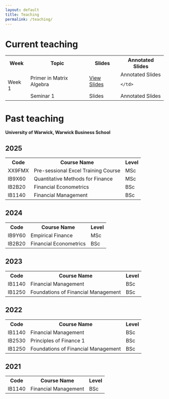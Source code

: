 ```yaml
---
layout: default
title: Teaching
permalink: /teaching/
---
```

# Current teaching

<!-- 
<h1>IB2B20 - Financial Econometrics</h1>

<table id="slides-table">
  <tr>
    <th>Week</th>
    <th>Slides</th>
    <th>Annotated Slides</th>
  </tr>
  <tr>
    <td>Week 1</td>
    <td><a href="URL_TO_SLIDES_WEEK1" target="_blank">Slides</a></td>
    <td><a href="URL_TO_ANNOTATED_SLIDES_WEEK1" target="_blank">Annotated Slides</a></td>
  </tr>
  <tr>
    <td>Week 2</td>
    <td><a href="URL_TO_SLIDES_WEEK2" target="_blank">Slides</a></td>
    <td><a href="URL_TO_ANNOTATED_SLIDES_WEEK2" target="_blank">Annotated Slides</a></td>
  </tr>
  <!-- Add rows for future weeks as needed 
</table> -->


<table id="slides-table">
  <tr>
    <th>Week</th>
    <th>Topic</th>
    <th>Slides</th>
    <th>Annotated Slides</th>
  </tr>
  <tr>
    <td rowspan="2">Week 1</td>
    <td>Primer in Matrix Algebra</td>
    <td>
    <a href="{{ site.baseurl }}/assets/slides/matrixalgebra.pdf" target="_blank" class="slide-link" onclick="trackDownload('Week 1 - Primer Slides')">View Slides</a>
    </td>
    <td>
    <!-- <a href="URL_TO_ANNOTATED_SLIDES_WEEK1_SET1" target="_blank" class="slide-link" onclick="trackDownload('Week 1 - Primer Annotated Slides')">View Annotated Slides</a> -->
    <span>Annotated Slides</span>

    </td>
  </tr>
  <tr>
    <td>Seminar 1</td>
    <td>
     <span>Slides</span>
    <!-- <a href="URL_TO_SLIDES_WEEK1_SET2" target="_blank">View Slides</a> -->
    </td>
    <td>
    <span>Annotated Slides</span>
    <!-- <a href="URL_TO_ANNOTATED_SLIDES_WEEK1_SET2" target="_blank">View Annotated Slides</a> -->
    </td>
  </tr>
  <!-- <tr>
    <td rowspan="3">Week 2</td>
    <td>Linear Regression Basics</td>
    <td><a href="URL_TO_SLIDES_WEEK2_SET1" target="_blank">View Slides</a></td>
    <td><a href="URL_TO_ANNOTATED_SLIDES_WEEK2_SET1" target="_blank">View Annotated Slides</a></td>
  </tr>
  <tr>
    <td>Application of OLS</td>
    <td><a href="URL_TO_SLIDES_WEEK2_SET2" target="_blank">View Slides</a></td>
    <td><a href="URL_TO_ANNOTATED_SLIDES_WEEK2_SET2" target="_blank">View Annotated Slides</a></td>
  </tr>
  <tr>
    <td>OLS Assumptions</td>
    <td><a href="URL_TO_SLIDES_WEEK2_SET3" target="_blank">View Slides</a></td>
    <td><a href="URL_TO_ANNOTATED_SLIDES_WEEK2_SET3" target="_blank">View Annotated Slides</a></td>
  </tr> -->
  <!-- Add more rows for additional weeks and slide sets -->
</table>

# Past teaching
**University of Warwick, Warwick Business School**
<h2>2025</h2>
<table id="teaching-table">
  <tr>
    <th>Code</th>
    <th>Course Name</th>
    <th>Level</th>
  </tr>
  <tr>
    <td>XX9FMX</td>
    <td class="course-name">Pre-sessional Excel Training Course</td>
    <td>MSc</td>
  </tr>
  <tr>
    <td>IB9X60</td>
    <td class="course-name">Quantitative Methods for Finance</td>
    <td>MSc</td>
  </tr>
  <tr>
    <td>IB2B20</td>
    <td class="course-name">Financial Econometrics</td>
    <td>BSc</td>
  </tr>
  <tr>
    <td>IB1140</td>
    <td class="course-name">Financial Management</td>
    <td>BSc</td>
  </tr>
</table>

<h2>2024</h2>
<table id="teaching-table">
  <tr>
    <th>Code</th>
    <th>Course Name</th>
    <th>Level</th>
  </tr>
  <tr>
    <td>IB9Y60</td>
    <td class="course-name">Empirical Finance</td>
    <td>MSc</td>
  </tr>
  <tr>
    <td>IB2B20</td>
    <td class="course-name">Financial Econometrics</td>
    <td>BSc</td>
  </tr>
</table>

<h2>2023</h2>
<table id="teaching-table">
  <tr>
    <th>Code</th>
    <th>Course Name</th>
    <th>Level</th>
  </tr>
  <tr>
    <td>IB1140</td>
    <td class="course-name">Financial Management</td>
    <td>BSc</td>
  </tr>
  <tr>
    <td>IB1250</td>
    <td class="course-name">Foundations of Financial Management</td>
    <td>BSc</td>
  </tr>
</table>

<h2>2022</h2>
<table id="teaching-table">
  <tr>
    <th>Code</th>
    <th>Course Name</th>
    <th>Level</th>
  </tr>
  <tr>
    <td>IB1140</td>
    <td class="course-name">Financial Management</td>
    <td>BSc</td>
  </tr>
  <tr>
    <td>IB2530</td>
    <td class="course-name">Principles of Finance 1</td>
    <td>BSc</td>
  </tr>
  <tr>
    <td>IB1250</td>
    <td class="course-name">Foundations of Financial Management</td>
    <td>BSc</td>
  </tr>
</table>

<h2>2021</h2>
<table id="teaching-table">
  <tr>
    <th>Code</th>
    <th>Course Name</th>
    <th>Level</th>
  </tr>
  <tr>
    <td>IB1140</td>
    <td class="course-name">Financial Management</td>
    <td>BSc</td>
  </tr>
</table>


<!-- # 2025

- **XX9FMX: Pre-sessional Excel Training Course** (MSc)
- **IB9X60: Quantitative Methods for Finance** (MSc)
- **IB2B20: Financial Econometrics** (BSc)  
- **IB1140: Financial Management** (BSc)

# 2024
- **IB9Y60: Empirical Finance** (MSc)
- **IB2B20: Financial Econometrics** (BSc)  

# 2023
- **IB1140: Financial Management** (BSc)
- **IB1250: Foundations of Financial Management** (BSc)

# 2022
- **IB1140: Financial Management** (BSc)
- **IB2530: Principles of Finance 1** (BSc)
- **IB1250: Foundations of Financial Management** (BSc)

# 2021
- **IB1140: Financial Management** (BSc) -->